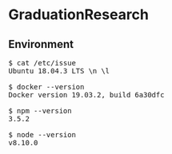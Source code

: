 # GraduationResearch
## Environment
<pre>
$ cat /etc/issue
Ubuntu 18.04.3 LTS \n \l

$ docker --version
Docker version 19.03.2, build 6a30dfc

$ npm --version
3.5.2

$ node --version
v8.10.0
</pre>
